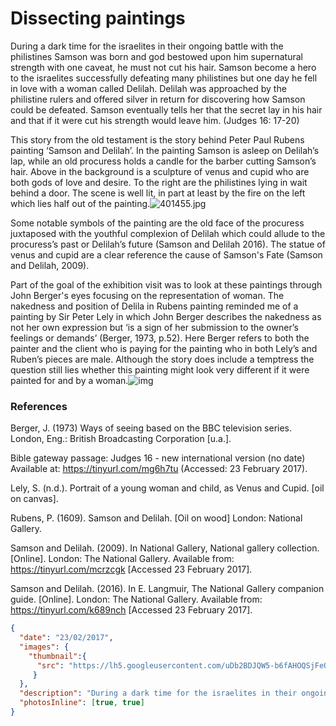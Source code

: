 # Dissecting paintings

During a dark time for the israelites in their ongoing battle with the philistines Samson was born and god bestowed upon him supernatural strength with one caveat, he must not cut his hair. Samson become a hero to the israelites successfully defeating many philistines but one  day he fell in love with a woman called Delilah. Delilah was approached by the philistine rulers and offered silver in return for discovering how Samson could be defeated. Samson eventually tells her that the secret lay in his hair and that if it were cut his strength would leave him. (Judges 16: 17-20)

This story from the old testament is the story behind Peter Paul Rubens painting ‘Samson and Delilah’. In the painting Samson is asleep on Delilah’s lap, while an old procuress holds a candle for the barber cutting Samson’s hair. Above in the background is a sculpture of venus and cupid who are both gods of love and desire. To the right are the philistines lying in wait behind a door. The scene is well lit, in part at least by the fire on the left which lies half out of the painting.![401455.jpg](https://lh5.googleusercontent.com/uDb2BDJQW5-b6fAHOQSjFeQmFxyDR0BiIojKNz_zk_eyzjdRIuoQF0hW9czp1u8nw7aq7MsYK5yBD2YkWNh1tJ76gRghcaWipoX28bM75Me2gr9oX7x7-II3Cx6zGQP8qqmOIg8q)

Some notable symbols of the painting are the old face of the procuress juxtaposed with the youthful complexion of Delilah which could allude to the procuress’s past or Delilah’s future (Samson and Delilah 2016). The statue of venus and cupid are a clear reference the cause of Samson's Fate (Samson and Delilah, 2009).

Part of the goal of the exhibition visit was to look at these paintings through John Berger's eyes focusing on the representation of woman. The nakedness and position of Delila in Rubens painting reminded me of a painting by Sir Peter Lely in which John Berger describes the nakedness as not her own expression but ‘is a sign of her submission to the owner’s feelings or demands’ (Berger, 1973, p.52). Here Berger refers to both the painter and the client who is paying for the painting who in both Lely’s and Ruben’s pieces are male. Although the story does include a temptress the question still lies whether this painting might look very different if it were painted for and by a woman.![img](https://lh4.googleusercontent.com/2ssBxtvLrzFhReio1YDk0VFbz4jVUeLr0H0P6MYxqT2GMJEV2fJfaGVBKhPC0zVtjIeYWkc2ixA3SL-ITLiDTKHCUb3vKkJE-oKz-Jel6keGStNpq6Rk0UJ-csTySZXloEgq0uvy)

### References

Berger, J. (1973) Ways of seeing based on the BBC television series. London, Eng.: British Broadcasting Corporation [u.a.].

Bible gateway passage: Judges 16 - new international version (no date) Available at: https://tinyurl.com/mg6h7tu (Accessed: 23 February 2017).

Lely, S. (n.d.). Portrait of a young woman and child, as Venus and Cupid. [oil on canvas].

Rubens, P. (1609). Samson and Delilah. [Oil on wood] London: National Gallery.

Samson and Delilah. (2009). In National Gallery, National gallery collection. [Online]. London: The National Gallery. Available from: https://tinyurl.com/mcrzcgk [Accessed 23 February 2017].

Samson and Delilah. (2016). In E. Langmuir, The National Gallery companion guide. [Online]. London: The National Gallery. Available from: https://tinyurl.com/k689nch [Accessed 23 February 2017].

```json
{
  "date": "23/02/2017",
  "images": { 
    "thumbnail":{ 
      "src": "https://lh5.googleusercontent.com/uDb2BDJQW5-b6fAHOQSjFeQmFxyDR0BiIojKNz_zk_eyzjdRIuoQF0hW9czp1u8nw7aq7MsYK5yBD2YkWNh1tJ76gRghcaWipoX28bM75Me2gr9oX7x7-II3Cx6zGQP8qqmOIg8q" 
     }
  },
  "description": "During a dark time for the israelites in their ongoing battle with the philistines Samson was born and god bestowed upon him supernatural strength with one caveat, he must not cut his hair",
  "photosInline": [true, true]
}
```

